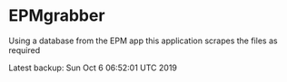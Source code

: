 # EPMgrabber
Using a database from the EPM app this application scrapes the files as required


Latest backup: Sun Oct 6 06:52:01 UTC 2019

